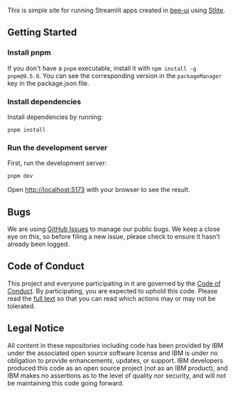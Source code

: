This is simple site for running Streamlit apps created in [bee-ui](https://github.com/i-am-bee/bee-ui) using [Stlite](https://github.com/whitphx/stlite).

## Getting Started

### Install pnpm

If you don't have a `pnpm` executable, install it with `npm install -g pnpm@9.5.0`. You can see the corresponding version in the `packageManager` key in the package.json file.

### Install dependencies

Install dependencies by running:

```
pnpm install
```

### Run the development server

First, run the development server:

```bash
pnpm dev
```

Open [http://localhost:5173](http://localhost:5173) with your browser to see the result.

## Bugs

We are using [GitHub Issues](https://github.com/i-am-bee/bee-usercontent-site/issues) to manage our public bugs. We keep a close eye on this, so before filing a new issue, please check to ensure it hasn't already been logged.

## Code of Conduct

This project and everyone participating in it are governed by the [Code of Conduct](./CODE_OF_CONDUCT.md). By participating, you are expected to uphold this code. Please read the [full text](./CODE_OF_CONDUCT.md) so that you can read which actions may or may not be tolerated.

## Legal Notice

All content in these repositories including code has been provided by IBM under the associated open source software license and IBM is under no obligation to provide enhancements, updates, or support. IBM developers produced this code as an open source project (not as an IBM product), and IBM makes no assertions as to the level of quality nor security, and will not be maintaining this code going forward.
